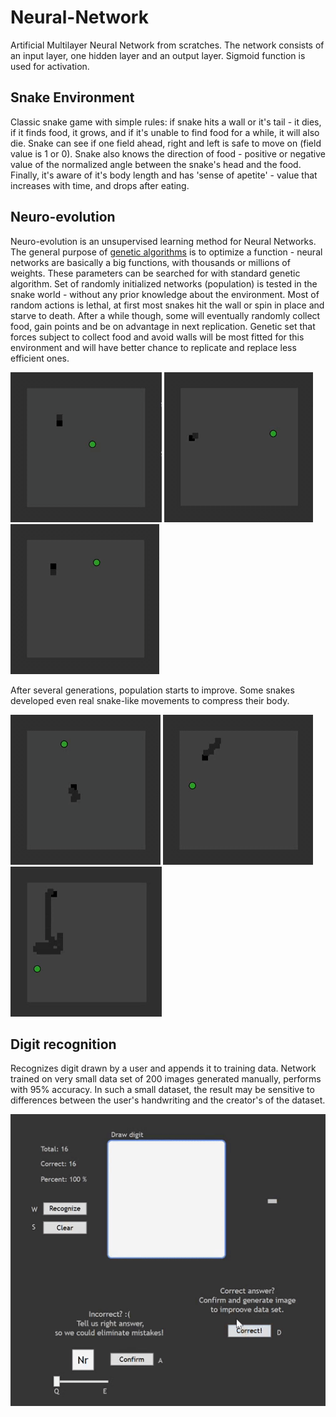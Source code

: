 # Neural-Network
Artificial Multilayer Neural Network from scratches.
The network consists of an input layer, one hidden layer and an output layer.
Sigmoid function is used for activation.

## Snake Environment
Classic snake game with simple rules: if snake hits a wall or it's tail - it dies, if it finds food, it grows, and if it's unable to find food for a while, it will also die.
Snake can see if one field ahead, right and left is safe to move on (field value is 1 or 0). Snake also knows the direction of food - positive or negative value of the normalized angle between the snake's head and the food. Finally, it's aware of it's body length and has 'sense of apetite' - value that increases with time, and drops after eating. 

## Neuro-evolution
Neuro-evolution is an unsupervised learning method for Neural Networks. The general purpose of [genetic algorithms](https://github.com/takado8/Tetris#genetic-algorithm) is to optimize a function - neural networks are basically a big functions, with thousands or millions of weights. These parameters can be searched for with standard genetic algorithm. 
Set of randomly initialized networks (population) is tested in the snake world - without any prior knowledge about the environment. Most of random actions is lethal, at first most snakes hit the wall or spin in place and starve to death. After a while though, some will eventually randomly collect food, gain points and be on advantage in next replication. Genetic set that forces subject to collect food and avoid walls will be most fitted for this environment and will have better chance to replicate and replace less efficient ones.  

![img](https://github.com/takado8/Neural-Network/blob/master/Snake/Snake2/imgs/early_generation.gif)  ![img](https://github.com/takado8/Neural-Network/blob/master/Snake/Snake2/imgs/spinners.gif)  ![img](https://github.com/takado8/Neural-Network/blob/master/Snake/Snake2/imgs/spinners3.gif)

After several generations,  population starts to improve. Some snakes developed even real snake-like movements to compress their body.

![img](https://github.com/takado8/Neural-Network/blob/master/Snake/Snake2/imgs/better-generation-online-video-c.gif)  ![img](https://github.com/takado8/Neural-Network/blob/master/Snake/Snake2/imgs/better-generation2-online-video.gif) ![img](https://github.com/takado8/Neural-Network/blob/master/Snake/Snake2/imgs/snake_moves.gif)

## Digit recognition

Recognizes digit drawn by a user and appends it to training data.
Network trained on very small data set of 200 images generated manually, performs with 95% accuracy.
In such a small dataset, the result may be sensitive to differences between the user's handwriting and the creator's of the dataset.

![img](https://github.com/takado8/Neural-Network/blob/master/DigitReco/digit_reco.gif)
